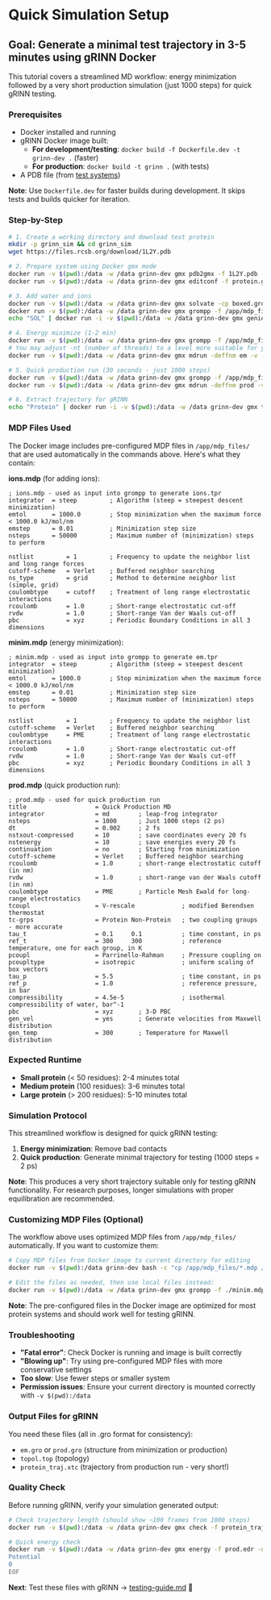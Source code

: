 # Quick Simulation Setup

## Goal: Generate a minimal test trajectory in 3-5 minutes using gRINN Docker

This tutorial covers a streamlined MD workflow: energy minimization followed by a very short production simulation (just 1000 steps) for quick gRINN testing.

### Prerequisites
- Docker installed and running
- gRINN Docker image built:
  - **For development/testing**: `docker build -f Dockerfile.dev -t grinn-dev .` (faster)
  - **For production**: `docker build -t grinn .` (with tests)
- A PDB file (from [test systems](test-systems.md))

**Note**: Use `Dockerfile.dev` for faster builds during development. It skips tests and builds quicker for iteration.

### Step-by-Step
```bash
# 1. Create a working directory and download test protein
mkdir -p grinn_sim && cd grinn_sim
wget https://files.rcsb.org/download/1L2Y.pdb

# 2. Prepare system using Docker gmx mode
docker run -v $(pwd):/data -w /data grinn-dev gmx pdb2gmx -f 1L2Y.pdb -o protein.gro -p topol.top -ff amber99sb-ildn -water tip3p -ignh
docker run -v $(pwd):/data -w /data grinn-dev gmx editconf -f protein.gro -o boxed.gro -c -d 1.0 -bt cubic

# 3. Add water and ions
docker run -v $(pwd):/data -w /data grinn-dev gmx solvate -cp boxed.gro -cs spc216.gro -o solvated.gro -p topol.top
docker run -v $(pwd):/data -w /data grinn-dev gmx grompp -f /app/mdp_files/ions.mdp -c solvated.gro -p topol.top -o ions.tpr
echo "SOL" | docker run -i -v $(pwd):/data -w /data grinn-dev gmx genion -s ions.tpr -o system.gro -p topol.top -pname NA -nname CL -neutral

# 4. Energy minimize (1-2 min)
docker run -v $(pwd):/data -w /data grinn-dev gmx grompp -f /app/mdp_files/minim.mdp -c system.gro -p topol.top -o em.tpr
# You may adjust -nt (number of threads) to a level more suitable for your device.
docker run -v $(pwd):/data -w /data grinn-dev gmx mdrun -deffnm em -v -nt 4 

# 5. Quick production run (30 seconds - just 1000 steps)
docker run -v $(pwd):/data -w /data grinn-dev gmx grompp -f /app/mdp_files/prod.mdp -c em.gro -p topol.top -o prod.tpr
docker run -v $(pwd):/data -w /data grinn-dev gmx mdrun -deffnm prod -v -nt 4

# 6. Extract trajectory for gRINN
echo "Protein" | docker run -i -v $(pwd):/data -w /data grinn-dev gmx trjconv -s prod.tpr -f prod.xtc -o protein_traj.xtc -pbc mol
```

### MDP Files Used

The Docker image includes pre-configured MDP files in `/app/mdp_files/` that are used automatically in the commands above. Here's what they contain:

**ions.mdp** (for adding ions):
```
; ions.mdp - used as input into grompp to generate ions.tpr
integrator  = steep         ; Algorithm (steep = steepest descent minimization)
emtol       = 1000.0        ; Stop minimization when the maximum force < 1000.0 kJ/mol/nm
emstep      = 0.01          ; Minimization step size
nsteps      = 50000         ; Maximum number of (minimization) steps to perform

nstlist         = 1         ; Frequency to update the neighbor list and long range forces
cutoff-scheme   = Verlet    ; Buffered neighbor searching 
ns_type         = grid      ; Method to determine neighbor list (simple, grid)
coulombtype     = cutoff    ; Treatment of long range electrostatic interactions
rcoulomb        = 1.0       ; Short-range electrostatic cut-off
rvdw            = 1.0       ; Short-range Van der Waals cut-off
pbc             = xyz       ; Periodic Boundary Conditions in all 3 dimensions
```

**minim.mdp** (energy minimization):
```
; minim.mdp - used as input into grompp to generate em.tpr
integrator  = steep         ; Algorithm (steep = steepest descent minimization)
emtol       = 1000.0        ; Stop minimization when the maximum force < 1000.0 kJ/mol/nm
emstep      = 0.01          ; Minimization step size
nsteps      = 50000         ; Maximum number of (minimization) steps to perform

nstlist         = 1         ; Frequency to update the neighbor list
cutoff-scheme   = Verlet    ; Buffered neighbor searching
coulombtype     = PME       ; Treatment of long range electrostatic interactions
rcoulomb        = 1.0       ; Short-range electrostatic cut-off
rvdw            = 1.0       ; Short-range Van der Waals cut-off
pbc             = xyz       ; Periodic Boundary Conditions in all 3 dimensions
```

**prod.mdp** (quick production run):
```
; prod.mdp - used for quick production run
title                   = Quick Production MD
integrator              = md        ; leap-frog integrator
nsteps                  = 1000      ; Just 1000 steps (2 ps)
dt                      = 0.002     ; 2 fs
nstxout-compressed      = 10        ; save coordinates every 20 fs
nstenergy               = 10        ; save energies every 20 fs
continuation            = no        ; Starting from minimization
cutoff-scheme           = Verlet    ; Buffered neighbor searching
rcoulomb                = 1.0       ; short-range electrostatic cutoff (in nm)
rvdw                    = 1.0       ; short-range van der Waals cutoff (in nm)
coulombtype             = PME       ; Particle Mesh Ewald for long-range electrostatics
tcoupl                  = V-rescale             ; modified Berendsen thermostat
tc-grps                 = Protein Non-Protein   ; two coupling groups - more accurate
tau_t                   = 0.1     0.1           ; time constant, in ps
ref_t                   = 300     300           ; reference temperature, one for each group, in K
pcoupl                  = Parrinello-Rahman     ; Pressure coupling on
pcoupltype              = isotropic             ; uniform scaling of box vectors
tau_p                   = 5.5                   ; time constant, in ps
ref_p                   = 1.0                   ; reference pressure, in bar
compressibility         = 4.5e-5                ; isothermal compressibility of water, bar^-1
pbc                     = xyz       ; 3-D PBC
gen_vel                 = yes       ; Generate velocities from Maxwell distribution
gen_temp                = 300       ; Temperature for Maxwell distribution
```

### Expected Runtime
- **Small protein** (< 50 residues): 2-4 minutes total
- **Medium protein** (100 residues): 3-6 minutes total  
- **Large protein** (> 200 residues): 5-10 minutes total

### Simulation Protocol
This streamlined workflow is designed for quick gRINN testing:
1. **Energy minimization**: Remove bad contacts
2. **Quick production**: Generate minimal trajectory for testing (1000 steps = 2 ps)

**Note**: This produces a very short trajectory suitable only for testing gRINN functionality. For research purposes, longer simulations with proper equilibration are recommended.

### Customizing MDP Files (Optional)
The workflow above uses optimized MDP files from `/app/mdp_files/` automatically. If you want to customize them:

```bash
# Copy MDP files from Docker image to current directory for editing
docker run -v $(pwd):/data grinn-dev bash -c "cp /app/mdp_files/*.mdp /data/"

# Edit the files as needed, then use local files instead:
docker run -v $(pwd):/data -w /data grinn-dev gmx grompp -f ./minim.mdp -c system.gro -p topol.top -o em.tpr
```

**Note**: The pre-configured files in the Docker image are optimized for most protein systems and should work well for testing gRINN.

### Troubleshooting
- **"Fatal error"**: Check Docker is running and image is built correctly
- **"Blowing up"**: Try using pre-configured MDP files with more conservative settings
- **Too slow**: Use fewer steps or smaller system
- **Permission issues**: Ensure your current directory is mounted correctly with `-v $(pwd):/data`

### Output Files for gRINN
You need these files (all in .gro format for consistency):
- `em.gro` or `prod.gro` (structure from minimization or production)
- `topol.top` (topology) 
- `protein_traj.xtc` (trajectory from production run - very short!)

### Quality Check
Before running gRINN, verify your simulation generated output:
```bash
# Check trajectory length (should show ~100 frames from 1000 steps)
docker run -v $(pwd):/data -w /data grinn-dev gmx check -f protein_traj.xtc

# Quick energy check
docker run -v $(pwd):/data -w /data grinn-dev gmx energy -f prod.edr -o energy.xvg << EOF
Potential
0
EOF
```

**Next**: Test these files with gRINN → [testing-guide.md](testing-guide.md) 🚀
